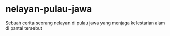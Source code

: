 # nelayan-pulau-jawa
Sebuah cerita seorang nelayan di pulau jawa yang menjaga kelestarian alam di pantai tersebut
